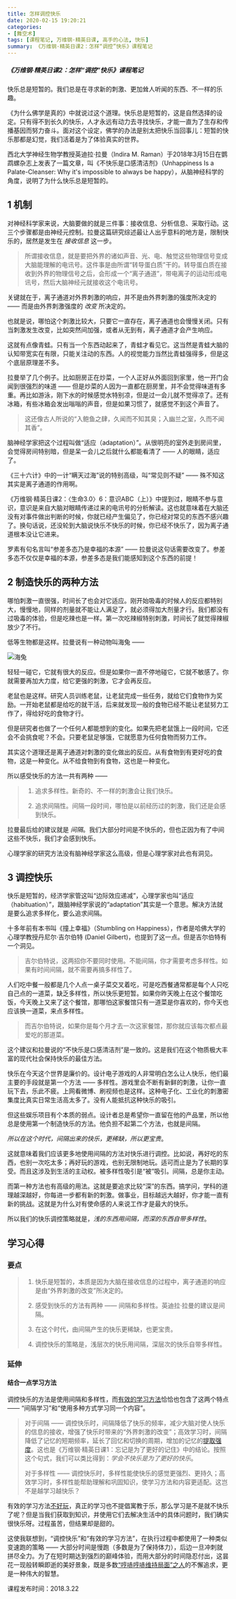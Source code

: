 ```yaml
---
title: 怎样调控快乐
date: 2020-02-15 19:20:21
categories:
- [舞空术]
tags: [课程笔记, 万维钢·精英日课, 高手的心法, 快乐]
summary: 《万维钢·精英日课2：怎样“调控”快乐》课程笔记
---
```


##### 《万维钢·精英日课2：怎样“调控”快乐》课程笔记

快乐总是短暂的。我们总是在寻求新的刺激、更加耸人听闻的东西、不一样的乐趣。

《为什么佛学是真的》中就说过这个道理。快乐总是短暂的，这是自然选择的设定。只有得不到长久的快乐，人才永远有动力去寻找快乐，才能一直为了生存和传播基因而努力奋斗。面对这个设定，佛学的办法是别太把快乐当回事儿：短暂的快乐那都是幻觉，我们活着是为了体验真实的世界。

西北大学神经生物学教授英迪拉·拉曼（Indira M. Raman）于2018年3月15日在鹦鹉螺杂志上发表了一篇文章，叫《不快乐是口感清洁剂》（Unhappiness Is a Palate-Cleanser: Why it's impossible to always be happy），从脑神经科学的角度，说明了为什么快乐总是短暂的。


<div class="anchor" id="ji-zhi"></div>

## 1 机制

对神经科学家来说，大脑要做的就是三件事：接收信息、分析信息、采取行动。这三个步骤都是由神经元控制。拉曼这篇研究综述最让人出乎意料的地方是，限制快乐的，居然是发生在 *接收信息* 这一步。

> 所谓接收信息，就是要把外界的诸如声音、光、电、触觉这些物理信号变成大脑能理解的电讯号。这件事是由所谓“转导蛋白质”干的。转导蛋白质在接收到外界的物理信号之后，会形成一个“离子通道”，带电离子的运动形成电讯号，然后大脑神经元就接收这个电讯号。

关键就在于，离子通道对外界刺激的响应，并不是由外界刺激的强度所决定的 —— 而是由外界刺激强度的 *改变* 所决定的。

也就是说，哪怕这个刺激比较大，只要它一直存在，离子通道也会慢慢关闭。只有当刺激发生改变，比如突然间加强，或者从无到有，离子通道才会产生响应。

这就有点像青蛙。只有当一个东西动起来了，青蛙才看见它。这当然是青蛙大脑的认知带宽实在有限，只能关注动的东西。人的视觉能力当然比青蛙强得多，但是这个底层原理差不多。

拉曼举了几个例子。比如厨房正在炒菜，一个人正好从外面回到家里，他一开门会闻到很强烈的味道 —— 但是炒菜的人因为一直都在厨房里，并不会觉得味道有多重。再比如游泳，刚下水的时候感觉水特别凉，但是过一会儿就不觉得凉了。还有冰箱，有些冰箱会发出嗡嗡的声音，但是如果习惯了，就感觉不到这个声音了。

> 这还像古人所说的“入鲍鱼之肆，久闻而不知其臭；入幽兰之室，久而不闻其香”。

脑神经学家把这个过程叫做“适应（adaptation）”。从很明亮的室外走到房间里，会觉得房间特别暗，但是呆一会儿之后就什么都能看清了 —— 人的眼睛，适应了。

《三十六计》中的一计“瞒天过海”说的特别高级，叫“常见则不疑” —— 殊不知这其实是离子通道的作用啊。

《万维钢·精英日课2：〈生命3.0〉6：意识ABC（上）》中提到过，眼睛不参与意识，意识是来自大脑对眼睛传递过来的电讯号的分析解读。这也就意味着在大脑还没有对事件做出判断的时候，你就已经产生偏见了，你已经对常见的东西不感兴趣了。换句话说，还没轮到大脑说快乐不快乐的时候，你已经不快乐了，因为离子通道根本没让它进来。

罗素有句名言叫“参差多态乃是幸福的本源” —— 拉曼说这句话需要改变了。参差多态不仅仅是幸福的本源，参差多态是我们能感知到这个东西的前提！


<div class="anchor" id="zhi-zao-kuai-le-de-liang-zhong-fang-fa"></div>

## 2 制造快乐的两种方法

哪怕刺激一直很强，时间长了也会对它适应。刚开始吸毒的时候人的反应都特别大，慢慢地，同样的剂量就不能让人满足了，就必须得加大剂量才行。我们都没有过吸毒的体验，但是吃辣也是一样。第一次吃辣椒特别刺激，时间长了就觉得辣椒放少了不行。

低等生物都是这样。拉曼说有一种动物叫海兔 ——

![海兔](http://static.sunyt.site/hai-tu.jpg)

轻轻一碰它，它就有很大的反应。但是如果你一直不停地碰它，它就不敏感了。你就需要再加大力度，给它更强的刺激，它才会再反应。

老鼠也是这样。研究人员训练老鼠，让老鼠完成一些任务，就给它们食物作为奖励。一开始老鼠都是给吃的就干活，后来就发现一般的食物已经不能让老鼠努力工作了，得给好吃的食物才行。

但是研究者也做了一个任何人都能想到的变化。如果先把老鼠饿上一段时间，它还会不会挑食呢？不会。只要老鼠足够饿，它就愿意为任何食物而努力工作。

其实这个道理还是离子通道对刺激的变化做出的反应。从有食物到有更好吃的食物，这是一种变化。从不给食物到有食物，这也是一种变化。

所以感受快乐的方法一共有两种 ——

> 1. 追求多样性。新奇的、不一样的刺激会让我们快乐。
>
> 2. 追求间隔性。间隔一段时间，哪怕是以前经历过的刺激，我们还是会感到快乐。

拉曼最后给的建议就是 *间隔*。我们大部分时间是不快乐的，但也正因为有了中间这些不快乐，我们才会感到快乐。

心理学家的研究方法没有脑神经学家这么高级，但是心理学家对此也有洞见。


<div class="anchor" id="tiao-kong-kuai-le"></div>

## 3 调控快乐

快乐是短暂的，经济学家管这叫“边际效应递减”，心理学家也叫“适应（habituation）”，跟脑神经学家说的“adaptation”其实是一个意思。解决方法就是要么追求多样化，要么追求间隔。

十多年前有本书叫《撞上幸福》（Stumbling on Happiness），作者是哈佛大学的心理学教授丹尼尔·吉尔伯特 (Daniel Gilbert)，也提到了这一点。但是吉尔伯特有一个洞见。

> 吉尔伯特说，这两招你不要同时使用。不能间隔，你才需要考虑多样性。如果有时间间隔，就不需要再搞多样性了。

人们吃中餐一般都是几个人点一桌子菜交叉着吃，可是吃西餐通常都是每个人只吃自己点的一道菜，缺乏多样性，所以快乐更短暂。如果你昨天晚上在这个餐馆吃饭，今天晚上又来了这个餐馆，那哪怕这家餐馆只有一道菜是你喜欢的，你今天也应该换一道菜，来点多样性。

> 而吉尔伯特说，如果你是每个月才去一次这家餐馆，那你就应该每次都点最爱吃的那道菜。

这个建议和拉曼说的“不快乐是口感清洁剂”是一致的。这是我们在这个物质极大丰富的现代社会保持快乐的最佳方法。

快乐在今天这个世界是廉价的。设计电子游戏的人非常明白怎么让人快乐，他们最主要的手段就是第一个方法 —— 多样性。游戏里会不断有新鲜的刺激，让你一直玩下去，乐此不疲。上网看微博、刷视频也是这样。这种电子化、工业化的刺激密集度比真实日常生活高太多了。没有人能抵抗这种快乐的吸引。

但这些娱乐项目有个本质的弱点。设计者总是希望你一直留在他的产品里，所以他总是使用第一个制造快乐的方法。他负担不起第二个方法，也就是间隔。

*所以在这个时代，间隔出来的快乐，更稀缺，所以更宝贵*。

这就意味着我们应该更多地使用间隔的方法对快乐进行调控。比如说，再好吃的东西，也别一次吃太多；再好玩的游戏，也别无限制地玩。适可而止是为了长期的享受。而且这涉及到生活的主动权。被多样性吸引是“被”吸引。间隔，总是你主动。

而第一种方法也有高级的用法。这就是要追求比较“深”的东西。搞学问，学科的道理越深越好，你每进一步都有新的刺激。做事业，目标越远大越好，你才能一直有新的挑战。这就是为什么对有使命感的人来说工作才是最大的快乐。

所以我们的快乐调控策略就是，*浅的东西用间隔，而深的东西自带多样性*。

## 学习心得

### 要点

> 1. 快乐是短暂的，本质是因为大脑在接收信息的过程中，离子通道的响应是由“外界刺激的改变”所决定的。
>
> 2. 感受到快乐的方法有两种 —— 间隔和多样性。英迪拉·拉曼的建议是间隔。
>
> 3. 在这个时代，由间隔产生的快乐更稀缺，也更宝贵。
>
> 4. 调控快乐的策略是，浅层次的快乐用间隔，深层次的快乐自带多样性。

### 延伸

#### 结合一点学习方法

调控快乐的方法是使用间隔和多样性，而[有效的学习方法](/online-course-notes/wan-wei-gang-jing-ying-ri-ke/season-2/20180607_zheng-que-de-xue-xi-fang-fa-zhi-you-yi-zhong-feng-ge/#you-xiao-de-fang-fa)恰恰也包含了这两个特点 —— “间隔学习”和“使用多种方式学习同一个内容”。

> 对于间隔 —— 调控快乐时，间隔降低了快乐的频率，减少大脑对使人快乐的信息的接收，增强了快乐时带来的“外界刺激的改变”；高效学习时，间隔降低了记忆的短期频率，延长了回忆和切换的周期，增加的记忆的[提取强度](/online-course-notes/wan-wei-gang-jing-ying-ri-ke/season-1/20160831_wang-ji-shi-wei-le-geng-hao-de-ji-zhu/#bi-yue-ke-de-ji-yi-li-li-lun-mo-xing)。这也是《万维钢·精英日课1：忘记是为了更好的记住》中的结论。按照这个句式，我们可以类比得到：*学会不快乐是为了更好的快乐*。
>
> 对于多样性 —— 调控快乐时，多样性能使快乐的感觉更强烈、更持久；高效学习时，多样性能帮助理解和巩固知识，使学习方法和内容更适配。这岂不是越学习越快乐？

有效的学习方法[不好玩](/online-course-notes/wan-wei-gang-jing-ying-ri-ke/season-2/20180607_zheng-que-de-xue-xi-fang-fa-zhi-you-yi-zhong-feng-ge/#wan-wei-gang-de-ping-lun)，真正的学习也不提倡寓教于乐，那么学习是不是就不快乐了呢？但是当我们获取到知识，并使用它们去解决生活中的具体问题时，我们确实很快乐呀。过程虽苦，但结果却是甜的。

这使我联想到，“调控快乐”和“有效的学习方法”，在执行过程中都使用了一种类似变速跑的策略 —— 大部分时间是慢跑（多数是为了保持体力），后边一旦冲刺就拼尽全力。为了在短时期达到强烈的巅峰体验，而用大部分的时间隐忍付出，这昙花一现般转瞬即逝的美好景象，既是多数[“哼哧哼哧维持局面”之人](/online-course-notes/wan-wei-gang-jing-ying-ri-ke/season-3/20190523_dan-chun-wen-ti-liang-nan-wen-ti-he-ji-shou-wen-ti/#zong-jie)的不懈追求，更是一种伟大的智慧。


课程发布时间：2018.3.22
